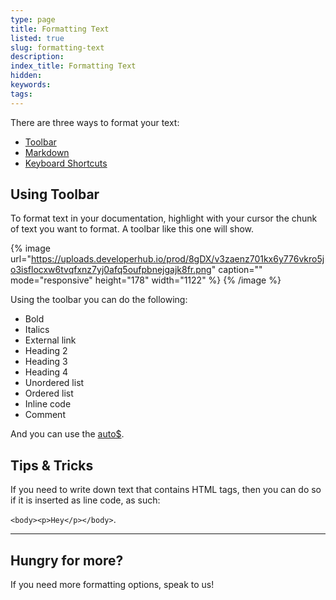 ```yaml
---
type: page
title: Formatting Text
listed: true
slug: formatting-text
description: 
index_title: Formatting Text
hidden: 
keywords: 
tags: 
---
```



There are three ways to format your text:

- [Toolbar](/support-center/formatting-text#using-toolbar)
- [Markdown](/support-center/using-markdown)
- [Keyboard Shortcuts](/support-center/keyboard-shortcuts)

## Using Toolbar

To format text in your documentation, highlight with your cursor the chunk of text you want to format. A toolbar like this one will show.


{% image url="https://uploads.developerhub.io/prod/8gDX/v3zaenz701kx6y776vkro5jo3isflocxw6tvqfxnz7yj0afq5oufpbnejgajk8fr.png" caption="" mode="responsive" height="178" width="1122" %}
{% /image %}


Using the toolbar you can do the following:

- Bold
- Italics
- External link
- Heading 2
- Heading 3
- Heading 4
- Unordered list
- Ordered list
- Inline code
- Comment

And you can use the [auto$](/support-center/ai-writer).

## Tips & Tricks

If you need to write down text that contains HTML tags, then you can do so if it is inserted as line code, as such:

`<body><p>Hey</p></body>`.

---

## Hungry for more?

If you need more formatting options, speak to us!

